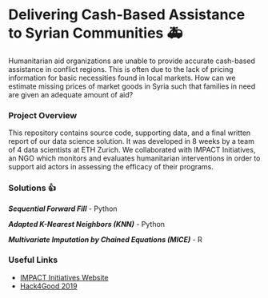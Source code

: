# Delivering Cash-Based Assistance to Syrian Communities :ambulance:  
Humanitarian aid organizations are unable to provide accurate cash-based assistance in conflict regions. This is often due to the lack of pricing information for basic necessities found in local markets. How can we estimate missing prices of market goods in Syria such that families in need are given an adequate amount of aid?

### Project Overview

This repository contains source code, supporting data, and a final written report of our data science solution. It was developed in 8 weeks by a team of 4 data scientists at ETH Zurich. We collaborated with IMPACT Initiatives, an NGO which monitors and evaluates humanitarian interventions in order to support aid actors in assessing the efficacy of their programs.

### Solutions :thumbsup:

***Sequential Forward Fill*** - Python

***Adapted K-Nearest Neighbors (KNN)*** - Python

***Multivariate Imputation by Chained Equations (MICE)*** - R

### Useful Links
*  [IMPACT Initiatives Website](https://www.impact-initiatives.org)
*  [Hack4Good 2019](https://analytics-club.org/hack4good)
